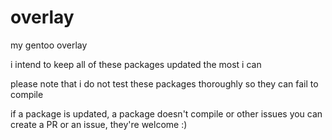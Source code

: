 # overlay

my gentoo overlay

i intend to keep all of these packages updated the most i can

please note that i do not test these packages thoroughly so they can fail to compile

if a package is updated, a package doesn't compile or other issues you can create a PR or an issue, they're welcome :)
